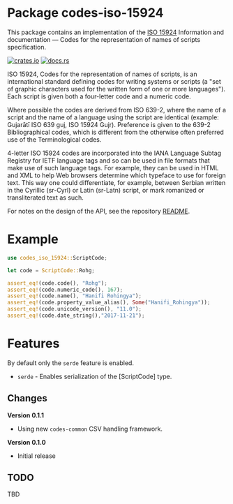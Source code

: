 # Package codes-iso-15924

This package contains an implementation of the
[ISO 15924](https://www.iso.org/standard/81905.html) Information and documentation — Codes for the representation of names of scripts specification.

[![crates.io](https://img.shields.io/crates/v/codes-iso-15924.svg)](https://crates.io/crates/codes-iso-15924)
[![docs.rs](https://docs.rs/codes-iso-15924/badge.svg)](https://docs.rs/codes-iso-15924)

ISO 15924, Codes for the representation of names of scripts, is an
international standard defining codes for writing systems or scripts (a "set
of graphic characters used for the written form of one or more languages").
Each script is given both a four-letter code and a numeric code.

Where possible the codes are derived from ISO 639-2, where the name of a
script and the name of a language using the script are identical (example:
Gujarātī ISO 639 guj, ISO 15924 Gujr). Preference is given to the 639-2
Bibliographical codes, which is different from the otherwise often preferred
use of the Terminological codes.

4-letter ISO 15924 codes are incorporated into the IANA Language Subtag
Registry for IETF language tags and so can be used in file formats that make
use of such language tags. For example, they can be used in HTML and XML to
help Web browsers determine which typeface to use for foreign text. This way
one could differentiate, for example, between Serbian written in the Cyrillic
(sr-Cyrl) or Latin (sr-Latn) script, or mark romanized or transliterated text
as such.

For notes on the design of the API, see the repository 
[README](https://github.com/johnstonskj/rust-codes/blob/main/README.md).

# Example

```rust
use codes_iso_15924::ScriptCode;

let code = ScriptCode::Rohg;

assert_eq!(code.code(), "Rohg");
assert_eq!(code.numeric_code(), 167);
assert_eq!(code.name(), "Hanifi Rohingya");
assert_eq!(code.property_value_alias(), Some("Hanifi_Rohingya"));
assert_eq!(code.unicode_version(), "11.0");
assert_eq!(code.date_string(),"2017-11-21");
```

# Features

By default only the `serde` feature is enabled.

* `serde` - Enables serialization of the [ScriptCode] type.

## Changes

**Version 0.1.1**

* Using new `codes-common` CSV handling framework.

**Version 0.1.0**

* Initial release

## TODO

TBD
